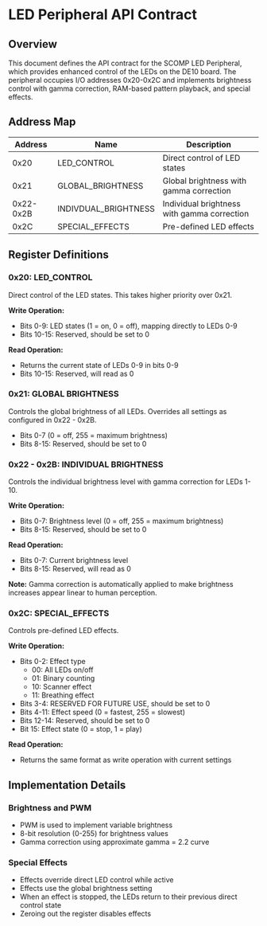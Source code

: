 # LED Peripheral API Contract

## Overview

This document defines the API contract for the SCOMP LED Peripheral, which provides enhanced control of the LEDs on the DE10 board. The peripheral occupies I/O addresses 0x20-0x2C and implements brightness control with gamma correction, RAM-based pattern playback, and special effects.

## Address Map

| Address | Name | Description |
|---------|------|-------------|
| 0x20 | LED_CONTROL | Direct control of LED states |
| 0x21 | GLOBAL_BRIGHTNESS | Global brightness with gamma correction |
| 0x22-0x2B | INDIVDUAL_BRIGHTNESS | Individual brightness with gamma correction |
| 0x2C | SPECIAL_EFFECTS | Pre-defined LED effects |

## Register Definitions

### 0x20: LED_CONTROL
Direct control of the LED states. This takes higher priority over 0x21.

**Write Operation:**
- Bits 0-9: LED states (1 = on, 0 = off), mapping directly to LEDs 0-9
- Bits 10-15: Reserved, should be set to 0

**Read Operation:**
- Returns the current state of LEDs 0-9 in bits 0-9
- Bits 10-15: Reserved, will read as 0

### 0x21: GLOBAL BRIGHTNESS
Controls the global brightness of all LEDs. Overrides all settings as configured in 0x22 - 0x2B.
- Bits 0-7 (0 = off, 255 = maximum brightness)
- Bits 8-15: Reserved, should be set to 0

### 0x22 - 0x2B: INDIVIDUAL BRIGHTNESS
Controls the individual brightness level with gamma correction for LEDs 1-10.

**Write Operation:**
- Bits 0-7: Brightness level (0 = off, 255 = maximum brightness)
- Bits 8-15: Reserved, should be set to 0

**Read Operation:**
- Bits 0-7: Current brightness level
- Bits 8-15: Reserved, will read as 0

**Note:** Gamma correction is automatically applied to make brightness increases appear linear to human perception.

### 0x2C: SPECIAL_EFFECTS
Controls pre-defined LED effects.

**Write Operation:**
- Bits 0-2: Effect type
  - 00: All LEDs on/off
  - 01: Binary counting
  - 10: Scanner effect
  - 11: Breathing effect
- Bits 3-4: RESERVED FOR FUTURE USE, should be set to 0
- Bits 4-11: Effect speed (0 = fastest, 255 = slowest)
- Bits 12-14: Reserved, should be set to 0
- Bit 15: Effect state (0 = stop, 1 = play)

**Read Operation:**
- Returns the same format as write operation with current settings

## Implementation Details

### Brightness and PWM
- PWM is used to implement variable brightness
- 8-bit resolution (0-255) for brightness values
- Gamma correction using approximate gamma = 2.2 curve

### Special Effects
- Effects override direct LED control while active
- Effects use the global brightness setting
- When an effect is stopped, the LEDs return to their previous direct control state
- Zeroing out the register disables effects